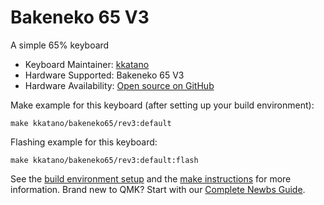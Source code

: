 # Bakeneko 65 V3

A simple 65% keyboard

* Keyboard Maintainer: [kkatano](https://github.com/kkatano)
* Hardware Supported: Bakeneko 65 V3
* Hardware Availability: [Open source on GitHub](https://github.com/kkatano/bakeneko-65)

Make example for this keyboard (after setting up your build environment):

    make kkatano/bakeneko65/rev3:default

Flashing example for this keyboard:

    make kkatano/bakeneko65/rev3:default:flash

See the [build environment setup](https://docs.qmk.fm/#/getting_started_build_tools) and the [make instructions](https://docs.qmk.fm/#/getting_started_make_guide) for more information. Brand new to QMK? Start with our [Complete Newbs Guide](https://docs.qmk.fm/#/newbs).
